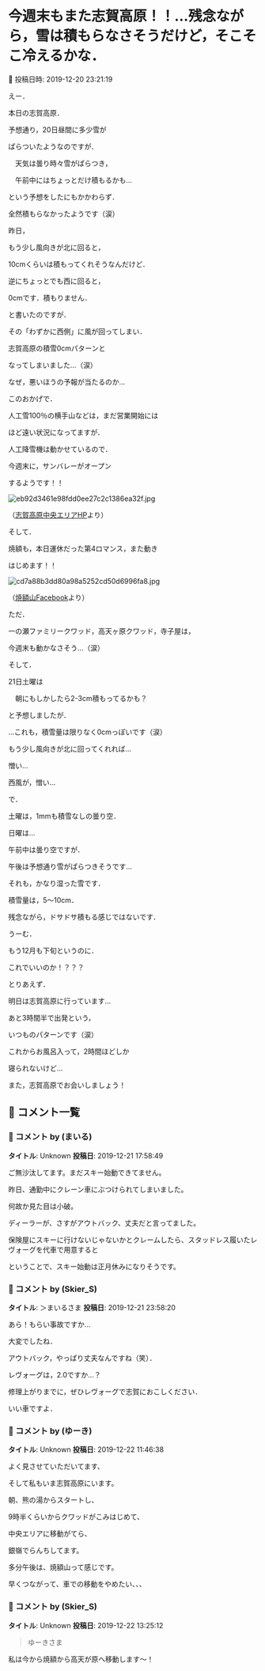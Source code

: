 # 今週末もまた志賀高原！！…残念ながら，雪は積もらなさそうだけど，そこそこ冷えるかな．

📅 投稿日時: 2019-12-20 23:21:19

えー．


本日の志賀高原．


予想通り，20日昼間に多少雪が


ぱらついたようなのですが．





　天気は曇り時々雪がぱらつき，


　午前中にはちょっとだけ積もるかも…





という予想をしたにもかかわらず．


全然積もらなかったようです（涙）





昨日，


もう少し風向きが北に回ると，


10cmくらいは積もってくれそうなんだけど．


逆にちょっとでも西に回ると，


0cmです．積もりません．





と書いたのですが．


その「わずかに西側」に風が回ってしまい．


志賀高原の積雪0cmパターンと


なってしまいました…（涙）


なぜ，悪いほうの予報が当たるのか…





このおかげで．


人工雪100％の横手山などは，まだ営業開始には


ほど遠い状況になってますが．


人工降雪機は動かせているので．


今週末に，サンバレーがオープン


するようです！！




![eb92d3461e98fdd0ee27c2c1386ea32f.jpg](images/eb92d3461e98fdd0ee27c2c1386ea32f.jpg)




（[志賀高原中央エリアHP](http://shigakogen.co.jp/archives/5223)より）





そして．


焼額も，本日運休だった第4ロマンス，また動き


はじめます！！




![cd7a88b3dd80a98a5252cd50d6996fa8.jpg](images/cd7a88b3dd80a98a5252cd50d6996fa8.jpg)




（[焼額山Facebook](https://ja-jp.facebook.com/yakebitaiyama/)より）





ただ．


一の瀬ファミリークワッド，高天ヶ原クワッド，寺子屋は，


今週末も動かなさそう…（涙）





そして．


21日土曜は


　朝にもしかしたら2-3cm積もってるかも？


と予想しましたが．


…これも，積雪量は限りなく0cmっぽいです（涙）





もう少し風向きが北に回ってくれれば…


憎い…


西風が，憎い…





で．


土曜は，1mmも積雪なしの曇り空．





日曜は…


午前中は曇り空ですが．


午後は予想通り雪がぱらつきそうです…


それも，かなり湿った雪です．


積雪量は，5～10cm．


残念ながら，ドサドサ積もる感じではないです．





うーむ．


もう12月も下旬というのに．


これでいいのか！？？？





とりあえず．


明日は志賀高原に行っています…


あと3時間半で出発という，


いつものパターンです（涙）





これからお風呂入って，2時間ほどしか


寝られないけど…


また，志賀高原でお会いしましょう！

## 💬 コメント一覧

### 💬 コメント by (まいる)
**タイトル**: Unknown
**投稿日**: 2019-12-21 17:58:49

ご無沙汰してます。まだスキー始動できてません。

昨日、通勤中にクレーン車にぶつけられてしまいました。

何故か見た目は小破。

ディーラーが、さすがアウトバック、丈夫だと言ってました。

保険屋にスキーに行けないじゃないかとクレームしたら、スタッドレス履いたレヴォーグを代車で用意すると

ということで、スキー始動は正月休みになりそうです。

### 💬 コメント by (Skier_S)
**タイトル**: ＞まいるさま
**投稿日**: 2019-12-21 23:58:20

あら！もらい事故ですか…

大変でしたね．

アウトバック，やっぱり丈夫なんですね（笑）．

レヴォーグは，2.0ですか…？

修理上がりまでに，ぜひレヴォーグで志賀におこしください．

いい車ですよ．

### 💬 コメント by (ゆーき)
**タイトル**: Unknown
**投稿日**: 2019-12-22 11:46:38

よく見させていただいてます、

そして私もいま志賀高原にいます。



朝、熊の湯からスタートし、

9時半くらいからクワッドがこみはじめて、

中央エリアに移動がてら、

銀嶺でらんちしてます。

多分午後は、焼額山って感じです。



早くつながって、車での移動をやめたい、、、

### 💬 コメント by (Skier_S)
**タイトル**: Unknown
**投稿日**: 2019-12-22 13:25:12

>ゆーきさま

私は今から焼額から高天が原へ移動します～！

